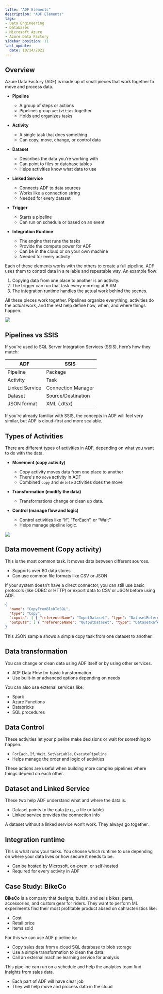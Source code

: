 ```yaml
---
title: "ADF Elements"
description: "ADF Elements"
tags: 
- Data Engineering
- Databases
- Microsoft Azure
- Azure Data Factory
sidebar_position: 11
last_update:
  date: 10/14/2021
---
```



## Overview

Azure Data Factory (ADF) is made up of small pieces that work together to move and process data. 

- **Pipeline**
  - A group of steps or actions
  - Pipelines group `activities` together 
  - Holds and organizes tasks

- **Activity**
  - A single task that does something
  - Can copy, move, change, or control data

- **Dataset**
  - Describes the data you're working with
  - Can point to files or database tables
  - Helps activities know what data to use

- **Linked Service**
  - Connects ADF to data sources
  - Works like a connection string
  - Needed for every dataset

- **Trigger**
  - Starts a pipeline
  - Can run on schedule or based on an event

- **Integration Runtime**
  - The engine that runs the tasks
  - Provide the compute power for ADF 
  - Can be in the cloud or on your own machine
  - Needed for every activity

Each of these elements works with the others to create a full pipeline. ADF uses them to control data in a reliable and repeatable way. An example flow:

1. Copying data from one place to another is an activity.
2. The trigger can run that task every morning at 8 AM. 
3. The integration runtime handles the actual work behind the scenes.

All these pieces work together. Pipelines organize everything, activities do the actual work, and the rest help define how, when, and where things happen.

<div class="img-center"> 

![](/img/docs/Screenshot-2025-04-19-095543.png)

</div>

## Pipelines vs SSIS

If you're used to SQL Server Integration Services (SSIS), here’s how they match:

| ADF                         | SSIS                         |
|----------------------------|------------------------------|
| Pipeline                   | Package                      |
| Activity                   | Task                         |
| Linked Service             | Connection Manager           |
| Dataset                    | Source/Destination           |
| JSON format                | XML (.dtsx)                  |

If you're already familiar with SSIS, the concepts in ADF will feel very similar, but ADF is cloud-first and more scalable.


## Types of Activities 

There are different types of activities in ADF, depending on what you want to do with the data.

- **Movement (copy activity)**
  - Copy activity moves data from one place to another 
  - There's no `move` activity in ADF
  - Combined `copy` and `delete` activities does the move

- **Transformation (modify the data)**
  - Transformations change or clean up data.

- **Control (manage flow and logic)**
  - Control activities like “If”, “ForEach”, or “Wait” 
  - Helps manage pipeline logic.

<div class="img-center"> 

![](/img/docs/Screenshot-2025-04-19-100815.png)

</div>



## Data movement (Copy activity)

This is the most common task. It moves data between different sources.

- Supports over 80 data stores
- Can use common file formats like CSV or JSON

If your system doesn’t have a direct connector, you can still use basic protocols (like ODBC or HTTP) or export data to CSV or JSON before using ADF.

```json
{
  "name": "CopyFromBlobToSQL",
  "type": "Copy",
  "inputs": [ { "referenceName": "InputDataset", "type": "DatasetReference" } ],
  "outputs": [ { "referenceName": "OutputDataset", "type": "DatasetReference" } ]
}
```

This JSON sample shows a simple copy task from one dataset to another.


## Data transformation

You can change or clean data using ADF itself or by using other services.

- ADF Data Flow for basic transformation
- Use built-in or advanced options depending on needs

You can also use external services like:

- Spark
- Azure Functions
- Databricks
- SQL procedures

## Data Control

These activities let your pipeline make decisions or wait for something to happen.

- `ForEach`, `If`, `Wait`, `SetVariable`, `ExecutePipeline`
- Helps manage the order and logic of activities

These actions are useful when building more complex pipelines where things depend on each other.

## Dataset and Linked Service

These two help ADF understand what and where the data is.

- Dataset points to the data (e.g., a file or table)
- Linked service provides the connection info

A dataset without a linked service won’t work. They always go together.

## Integration runtime

This is what runs your tasks. You choose which runtime to use depending on where your data lives or how secure it needs to be.

- Can be hosted by Microsoft, on-prem, or self-hosted
- Required for every activity in ADF


## Case Study: BikeCo

**BikeCo** is a company that designs, builds, and sells bikes, parts, accessories, and custom gear for riders. They want to perform ML experiments find their most profitable product absed on cahracteristics like:

- Cost 
- Retail price
- Items sold

For this we can use ADF pipeline to:

- Copy sales data from a cloud SQL database to blob storage  
- Use a simple transformation to clean the data  
- Call an external machine learning service for analysis  

This pipeline can run on a schedule and help the analytics team find insights from sales data. 

- Each part of ADF will have clear job
- They will help move and process data in the cloud